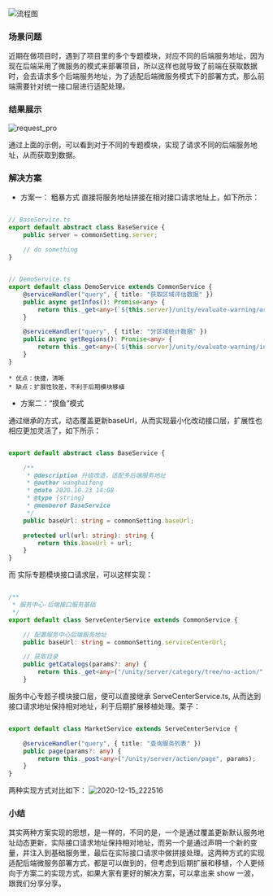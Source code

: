 ![流程图](https://cdn.jsdelivr.net/gh/whf605319646/image_store/blog/流程图.png)

### 场景问题
   近期在做项目时，遇到了项目里的多个专题模块，对应不同的后端服务地址，因为现在后端采用了微服务的模式来部署项目，所以这样也就导致了前端在获取数据时，会去请求多个后端服务地址，为了适配后端微服务模式下的部署方式，那么前端需要针对统一接口层进行适配处理。

### 结果展示
![request_pro](https://cdn.jsdelivr.net/gh/whf605319646/image_store/blog/request_pro.gif)


通过上面的示例，可以看到对于不同的专题模块，实现了请求不同的后端服务地址，从而获取到数据。

### 解决方案

* 方案一： 粗暴方式
  直接将服务地址拼接在相对接口请求地址上，如下所示：

```typescript

// BaseService.ts
export default abstract class BaseService {
    public server = commonSetting.server;
    
    // do something 
}
```

```typescript

// DemoService.ts
export default class DemoService extends CommonService {
    @serviceHandler("query", { title: "获取区域评估数据" })
    public async getInfos(): Promise<any> {
        return this._get<any>(`${this.server}/unity/evaluate-warning/area-evaluate`);
    }

    @serviceHandler("query", { title: "分区域统计数据" })
    public async getRegions(): Promise<any> {
        return this._get<any>(`${this.server}/unity/evaluate-warning/indicator-evaluate/reigon`);
    }
}

```
    * 优点：快捷，清晰
    * 缺点：扩展性较差，不利于后期模块移植

* 方案二：“摸鱼”模式

通过继承的方式，动态覆盖更新baseUrl，从而实现最小化改动接口层，扩展性也相应更加灵活了，如下所示：

```typescript

export default abstract class BaseService {

    /**
     * @description 升级改造，适配多后端服务地址
     * @author wanghaifeng
     * @date 2020.10.23 14:08
     * @type {string}
     * @memberof BaseService
     */
    public baseUrl: string = commonSetting.baseUrl;

    protected url(url: string): string {
        return this.baseUrl + url;
    }
}
```
而 实际专题模块接口请求层，可以这样实现：

```typescript

/**
 * 服务中心-后端接口服务基础
 */
export default class ServeCenterService extends CommonService {

    // 配置服务中心后端服务地址
    public baseUrl: string = commonSetting.serviceCenterUrl;

    // 获取目录
    public getCatalogs(params?: any) {
        return this._get<any>("/unity/server/category/tree/no-action/", { params: { ...params } });
    }

```

服务中心专题子模块接口层，便可以直接继承 ServeCenterService.ts, 从而达到 接口请求地址保持相对地址，利于后期扩展移植处理。栗子：

```typescript

export default class MarketService extends ServeCenterService {

    @serviceHandler("query", { title: "查询服务列表" })
    public page(params?: any) {
        return this._post<any>("/unity/server/action/page", params);
    }
}

```

两种实现方式对比如下：
![2020-12-15_222516](https://cdn.jsdelivr.net/gh/whf605319646/image_store/blog/2020-12-15_222516.png)

### 小结

其实两种方案实现的思想，是一样的，不同的是，一个是通过覆盖更新默认服务地址动态更新，实际接口请求地址保持相对地址，而另一个是通过声明一个新的变量，并注入到基础服务里，最后在实际接口请求中做拼接处理。这两种方式的实现适配后端微服务部署方式，都是可以做到的，但考虑到后期扩展和移植，个人更倾向于方案二的实现方式，如果大家有更好的解决方案，可以拿出来 show 一波，跟我们分享分享。